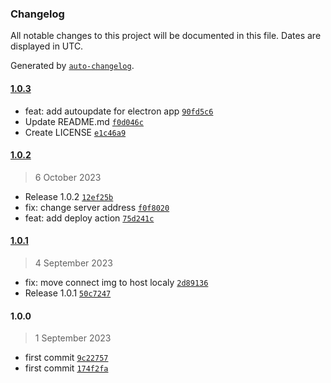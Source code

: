### Changelog

All notable changes to this project will be documented in this file. Dates are displayed in UTC.

Generated by [`auto-changelog`](https://github.com/CookPete/auto-changelog).

#### [1.0.3](https://github.com/oleh-mukoyed/bot_cast/compare/1.0.2...1.0.3)

- feat: add autoupdate for electron app [`90fd5c6`](https://github.com/oleh-mukoyed/bot_cast/commit/90fd5c677dba354eb07540996bf3f3a73270a321)
- Update README.md [`f0d046c`](https://github.com/oleh-mukoyed/bot_cast/commit/f0d046c8e040b4d7d140d1ac3b2f055ea9c09ac1)
- Create LICENSE [`e1c46a9`](https://github.com/oleh-mukoyed/bot_cast/commit/e1c46a953048eb572b4de979521c095558a356a9)

#### [1.0.2](https://github.com/oleh-mukoyed/bot_cast/compare/1.0.1...1.0.2)

> 6 October 2023

- Release 1.0.2 [`12ef25b`](https://github.com/oleh-mukoyed/bot_cast/commit/12ef25b5d4bf6da3afe34444e08070a7f8591aeb)
- fix: change server address [`f0f8020`](https://github.com/oleh-mukoyed/bot_cast/commit/f0f8020b7c03fb2c0aa1ac64c912e895aa8bc42a)
- feat: add deploy action [`75d241c`](https://github.com/oleh-mukoyed/bot_cast/commit/75d241ce467d5cab7d8e2b56b38c8546be7461fe)

#### [1.0.1](https://github.com/oleh-mukoyed/bot_cast/compare/1.0.0...1.0.1)

> 4 September 2023

- fix: move connect img to host localy [`2d89136`](https://github.com/oleh-mukoyed/bot_cast/commit/2d89136381cf46cc62126e4e10b4ac227c45425b)
- Release 1.0.1 [`50c7247`](https://github.com/oleh-mukoyed/bot_cast/commit/50c724778190507efb647cb8df0b85d1711616d7)

#### 1.0.0

> 1 September 2023

- first commit [`9c22757`](https://github.com/oleh-mukoyed/bot_cast/commit/9c227570044a5245193380e1d02d3732dd57ca0a)
- first commit [`174f2fa`](https://github.com/oleh-mukoyed/bot_cast/commit/174f2faa7f3fc1a09b985250f88373ca65e3fd9e)

